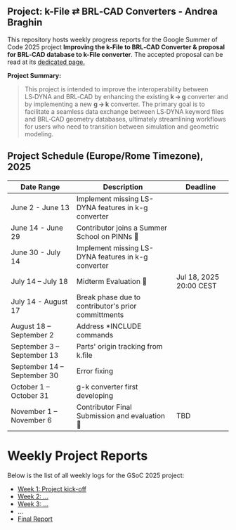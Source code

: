 ## Project: k-File ⇄ BRL‑CAD Converters - Andrea Braghin

This repository hosts weekly progress reports for the Google Summer of Code 2025 project **Improving the k-File to BRL‑CAD Converter & proposal for BRL‑CAD database to k-File converter**. The accepted proposal can be read at its [dedicated page.](https://summerofcode.withgoogle.com/proposals/details/MqwC7E60)

 **Project Summary:**
> This project is intended to improve the interoperability between LS‑DYNA and BRL‑CAD by enhancing the existing **k → g** converter and by implementing a new **g → k** converter. The primary goal is to facilitate a seamless data exchange between LS‑DYNA keyword files and BRL‑CAD geometry databases, ultimately streamlining workflows for users who need to transition between simulation and geometric modeling.


## Project Schedule (Europe/Rome Timezone), 2025

| Date Range                 | Description                                               | Deadline                |
| -------------------------- | ------------------------------                            | ----------------------- |
| June 2 - June 13           | Implement missing LS-DYNA features in k-g converter       |                         |
| June 14 - June 29          | Contributor joins a Summer School on PINNs :star_struck:  |                         |
| June 30 - July 14          | Implement missing LS-DYNA features in k-g converter       |                         |
| July 14 – July 18          | Midterm Evaluation :muscle:                               | Jul 18, 2025 20:00 CEST |
| July 14 - August 17        | Break phase due to contributor's prior committments       |                         |
| August 18 – September 2    | Address *INCLUDE commands                                 |                         |
| September 3 – September 13 | Parts' origin tracking from k.file                        |                         |
| September 14 – September 30| Error fixing                                              |                         |
| October 1 – October 31     | g-k converter first developing                            |                         |
| November 1 – November  6   | Contributor Final Submission and evaluation   :muscle:    |     TBD                 |


# Weekly Project Reports

Below is the list of all weekly logs for the GSoC 2025 project:

- [Week 1: Project kick-off](week1-report.md)
- [Week 2: ...](week2-report.md)
- [Week 3: ...](week3-report.md)
- …
- [Final Report](final-report.md)
